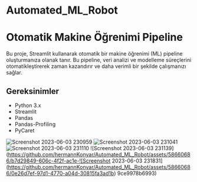 # Automated_ML_Robot

# Otomatik Makine Öğrenimi Pipeline

Bu proje, Streamlit kullanarak otomatik bir makine öğrenimi (ML) pipeline oluşturmanıza olanak tanır. Bu pipeline, veri analizi ve modelleme süreçlerini otomatikleştirerek zaman kazandırır ve daha verimli bir şekilde çalışmanızı sağlar.

## Gereksinimler

- Python 3.x
- Streamlit
- Pandas
- Pandas-Profiling
- PyCaret


![Screenshot 2023-06-03 230959](https://github.com/hermannKonyar/Automated_ML_Robot/assets/58660686/0d84b1c7-7eac-4983-be59-8daeb7788457)
![Screenshot 2023-06-03 231041](https://github.com/hermannKonyar/Automated_ML_Robot/assets/58660686/f30a58ad-661a-4882-a7ef-7749bb9ed0c6)
![Screenshot 2023-06-03 231110](https://github.com/hermannKonyar/Automated_ML_Robot/assets/58660686/d76f56c2-8ce5-459e-9057-5ba405a35396)
![Screenshot 2023-06-03 231139](https://github.com/hermannKonyar/Automated_ML_Robot/assets/58660686/b7d29849-606c-4f2f-ac1e-![Screenshot 2023-06-03 231831](https://github.com/hermannKonyar/Automated_ML_Robot/assets/58660686/0e26d7ef-97d1-4770-a04d-30815fa3ad1b)
9ce9978b6993)
